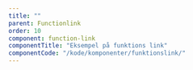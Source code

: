 ```yaml
---
title: ""
parent: Functionlink
order: 10
component: function-link
componentTitle: "Eksempel på funktions link"
componentCode: "/kode/komponenter/funktionslink/"
---
```

